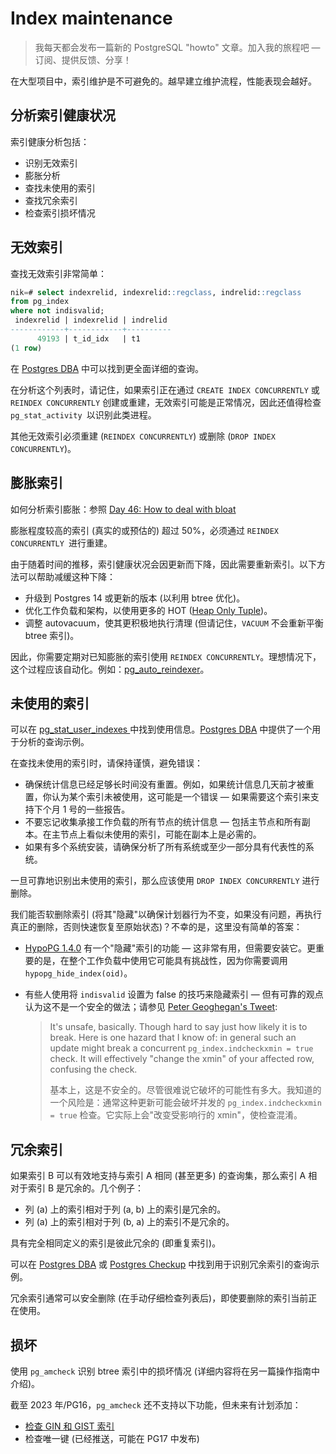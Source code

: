# Index maintenance

> 我每天都会发布一篇新的 PostgreSQL "howto" 文章。加入我的旅程吧 — 订阅、提供反馈、分享！

在大型项目中，索引维护是不可避免的。越早建立维护流程，性能表现会越好。

## 分析索引健康状况

索引健康分析包括：

- 识别无效索引
- 膨胀分析
- 查找未使用的索引
- 查找冗余索引
- 检查索引损坏情况

## 无效索引

查找无效索引非常简单：

```sql
nik=# select indexrelid, indexrelid::regclass, indrelid::regclass
from pg_index
where not indisvalid;
 indexrelid | indexrelid | indrelid
------------+------------+----------
      49193 | t_id_idx   | t1
(1 row)
```

在 [Postgres DBA](https://github.com/NikolayS/postgres_dba/) 中可以找到更全面详细的查询。

在分析这个列表时，请记住，如果索引正在通过 `CREATE INDEX CONCURRENTLY` 或 `REINDEX CONCURRENTLY` 创建或重建，无效索引可能是正常情况，因此还值得检查 `pg_stat_activity `以识别此类进程。

其他无效索引必须重建 (`REINDEX CONCURRENTLY`) 或删除 (`DROP INDEX CONCURRENTLY`)。

## 膨胀索引

如何分析索引膨胀：参照 [Day 46: How to deal with bloat](https://gitlab.com/postgres-ai/postgresql-consulting/postgres-howtos/-/blob/main/0046_how_to_deal_with_bloat.md)

膨胀程度较高的索引 (真实的或预估的) 超过 50%，必须通过 `REINDEX CONCURRENTLY `进行重建。

由于随着时间的推移，索引健康状况会因更新而下降，因此需要重新索引。以下方法可以帮助减缓这种下降：

- 升级到 Postgres 14 或更新的版本 (以利用 btree 优化)。
- 优化工作负载和架构，以使用更多的 HOT ([Heap Only Tuple](https://postgresql.org/docs/current/storage-hot.html))。
- 调整 autovacuum，使其更积极地执行清理 (但请记住，`VACUUM` 不会重新平衡 btree 索引)。

因此，你需要定期对已知膨胀的索引使用 `REINDEX CONCURRENTLY`。理想情况下，这个过程应该自动化。例如：[pg_auto_reindexer](https://github.com/vitabaks/pg_auto_reindexer)。

## 未使用的索引

可以在 [pg_stat_user_indexes ](https://postgresql.org/docs/current/monitoring-stats.html)中找到使用信息。[Postgres DBA](https://github.com/NikolayS/postgres_dba/) 中提供了一个用于分析的查询示例。

在查找未使用的索引时，请保持谨慎，避免错误：

- 确保统计信息已经足够长时间没有重置。例如，如果统计信息几天前才被重置，你认为某个索引未被使用，这可能是一个错误 — 如果需要这个索引来支持下个月 1 号的一些报告。
- 不要忘记收集承接工作负载的所有节点的统计信息 — 包括主节点和所有副本。在主节点上看似未使用的索引，可能在副本上是必需的。
- 如果有多个系统安装，请确保分析了所有系统或至少一部分具有代表性的系统。

一旦可靠地识别出未使用的索引，那么应该使用 `DROP INDEX CONCURRENTLY` 进行删除。

我们能否软删除索引 (将其"隐藏"以确保计划器行为不变，如果没有问题，再执行真正的删除，否则快速恢复至原始状态)？不幸的是，这里没有简单的答案：

- [HypoPG 1.4.0](https://github.com/HypoPG/hypopg/releases/tag/1.4.0) 有一个"隐藏"索引的功能 — 这非常有用，但需要安装它。更重要的是，在整个工作负载中使用它可能具有挑战性，因为你需要调用 `hypopg_hide_index(oid)`。

- 有些人使用将 `indisvalid` 设置为 false 的技巧来隐藏索引 — 但有可靠的观点认为这不是一个安全的做法；请参见 [Peter Geoghegan's Tweet](https://twitter.com/petervgeoghegan/status/1599191964045672449):

  > It's unsafe, basically. Though hard to say just how likely it is to break. Here is one hazard that I know of: in general such an update might break a concurrent `pg_index.indcheckxmin = true` check. It will effectively "change the xmin" of your affected row, confusing the check.
  >
  > 基本上，这是不安全的。尽管很难说它破坏的可能性有多大。我知道的一个风险是：通常这种更新可能会破坏并发的 `pg_index.indcheckxmin = true` 检查。它实际上会"改变受影响行的 xmin"，使检查混淆。

## 冗余索引

如果索引 B 可以有效地支持与索引 A 相同 (甚至更多) 的查询集，那么索引 A 相对于索引 B 是冗余的。几个例子：

- 列 (a) 上的索引相对于列 (a, b) 上的索引是冗余的。
- 列 (a) 上的索引相对于列 (b, a) 上的索引不是冗余的。

具有完全相同定义的索引是彼此冗余的 (即重复索引)。

可以在 [Postgres DBA](https://github.com/NikolayS/postgres_dba/) 或 [Postgres Checkup](https://gitlab.com/postgres-ai/postgres-checkup) 中找到用于识别冗余索引的查询示例。

冗余索引通常可以安全删除 (在手动仔细检查列表后)，即使要删除的索引当前正在使用。

## 损坏

使用 `pg_amcheck` 识别 btree 索引中的损坏情况 (详细内容将在另一篇操作指南中介绍)。

截至 2023 年/PG16，`pg_amcheck` 还不支持以下功能，但未来有计划添加：

- [检查 GIN 和 GIST 索引](https://commitfest.postgresql.org/45/3733/)
- 检查唯一键 (已经推送，可能在 PG17 中发布)